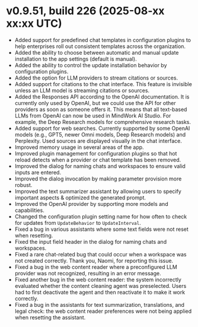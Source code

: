 # v0.9.51, build 226 (2025-08-xx xx:xx UTC)
- Added support for predefined chat templates in configuration plugins to help enterprises roll out consistent templates across the organization.
- Added the ability to choose between automatic and manual update installation to the app settings (default is manual).
- Added the ability to control the update installation behavior by configuration plugins.
- Added the option for LLM providers to stream citations or sources.
- Added support for citations to the chat interface. This feature is invisible unless an LLM model is streaming citations or sources.
- Added the Responses API according to the OpenAI documentation. It is currently only used by OpenAI, but we could use the API for other providers as soon as someone offers it. This means that all text-based LLMs from OpenAI can now be used in MindWork AI Studio. For example, the Deep Research models for comprehensive research tasks.
- Added support for web searches. Currently supported by some OpenAI models (e.g., GPT5, newer Omni models, Deep Research models) and Perplexity. Used sources are displayed visually in the chat interface.
- Improved memory usage in several areas of the app.
- Improved plugin management for configuration plugins so that hot reload detects when a provider or chat template has been removed.
- Improved the dialog for naming chats and workspaces to ensure valid inputs are entered.
- Improved the dialog invocation by making parameter provision more robust.
- Improved the text summarizer assistant by allowing users to specify important aspects & optimized the generated prompt.
- Improved the OpenAI provider by supporting more models and capabilities.
- Changed the configuration plugin setting name for how often to check for updates from `UpdateBehavior` to `UpdateInterval`.
- Fixed a bug in various assistants where some text fields were not reset when resetting.
- Fixed the input field header in the dialog for naming chats and workspaces.
- Fixed a rare chat-related bug that could occur when a workspace was not created correctly. Thank you, Naomi, for reporting this issue.
- Fixed a bug in the web content reader where a preconfigured LLM provider was not recognized, resulting in an error message.
- Fixed another bug in the web content reader: the system incorrectly evaluated whether the content cleaning agent was preselected. Users had to first deactivate the agent and then reactivate it to make it work correctly.
- Fixed a bug in the assistants for text summarization, translations, and legal check: the web content reader preferences were not being applied when resetting the assistant.